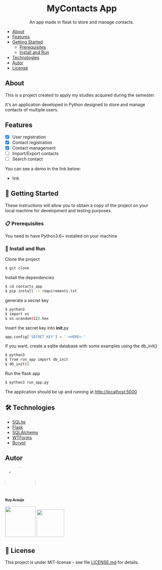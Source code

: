 <h1 align="center">MyContacts App</h1>

<p align="center">An app made in flask to store and manage contacts.</p>


   * [About](#about)
   * [Features](#features)
   * [Getting Started](#getting-started)
      * [Prerequisites](#prerequisites)
      * [Install and Run](#install-and-run)
   * [Technologies](#Technologies)
   * [Autor](#autor)
   * [License](#license)


## About
This is a project created to apply my studies acquired during the semester.

It's an application developed in Python designed to store and manage contacts of multiple users.



## Features

- [x] User registration
- [x] Contact registration
- [x] Contact management
- [ ] Import/Export contacts
- [ ] Search contact

You can see a demo in the link below:

- link

## 🚀 Getting Started

These instructions will allow you to obtain a copy of the project on your local machine for development and testing purposes.

### 📋 Prerequisites

You need to have Python3.6+ installed on your machine

### 🔧 Install and Run

Clone the project
```sh
$ git clone
```

Install the dependencies
```sh
$ cd contacts_app
$ pip install -r requirements.txt
```

generate a secret key
```sh
$ python3
$ import os
$ os.urandom(12).hex
```

Insert the secret key into __init__.py
```py
app.config['SECRET_KEY'] = '->HERE<-'
```

If you want, create a sqlite database with some examples using the db_init()
```sh
$ python3
$ from run_app import db_init
$ db_init()
```

Run the flask app 
```sh
$ python3 run_app.py
```

The application should be up and running at [http://localhost:5000](http://localhost:5000)

## 🛠️ Technologies

* [SQLite](https://www.sqlite.org/)
* [Flask](https://flask.palletsprojects.com/)
* [SQLAlchemy](https://flask-sqlalchemy.palletsprojects.com/)
* [WTForms](https://flask-wtf.readthedocs.io/)
* [Bcrypt](https://flask-bcrypt.readthedocs.io/)

## Autor

<a href="https://github.com/Ruy-Araujo">
 <img style="border-radius: 50%;" src="https://avatars.githubusercontent.com/u/53796141?v=4" width="100px;" alt=""/>
 <br />
 <sub><b>Ruy Araujo</b></sub></a> 

[<img src="https://img.shields.io/badge/LinkedIn-0077B5?style=for-the-badge&logo=linkedin&logoColor=white" width="100"/>](https://www.linkedin.com/in/ruy-araujo)
[<img src="https://img.shields.io/badge/Medium-12100E?style=for-the-badge&logo=medium&logoColor=white" width="90"/>](https://medium.com/@ruy.araujo)


## 📄 License

This project is under MIT-license - see file [LICENSE.md](https://github.com/usuario/projeto/licenca) for details.


